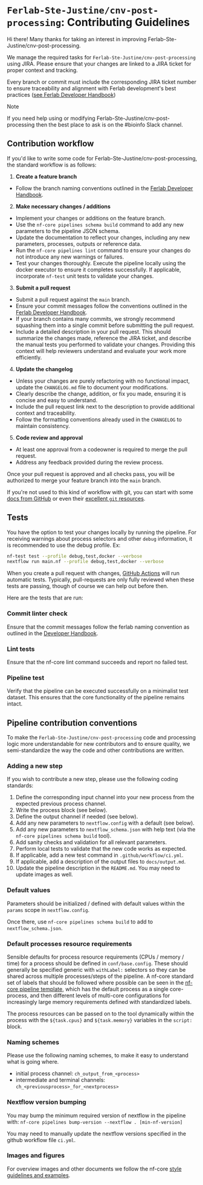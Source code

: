 # `Ferlab-Ste-Justine/cnv-post-processing`: Contributing Guidelines

Hi there!
Many thanks for taking an interest in improving Ferlab-Ste-Justine/cnv-post-processing.

We manage the required tasks for `Ferlab-Ste-Justine/cnv-post-processing` using JIRA. Please ensure that your changes are linked to a JIRA ticket for proper context and tracking.

Every branch or commit must include the corresponding JIRA ticket number to ensure traceability and alignment with Ferlab development's best practices ([see Ferlab Developer Handbook](https://www.notion.so/ferlab/Developer-Handbook-ca9d689d8aca4412a78eafa2dfa0f8a8))

> [!NOTE]
> If you need help using or modifying Ferlab-Ste-Justine/cnv-post-processing then the best place to ask is on the #bioinfo Slack channel.

## Contribution workflow

If you'd like to write some code for Ferlab-Ste-Justine/cnv-post-processing, the standard workflow is as follows:

1. **Create a feature branch**

- Follow the branch naming conventions outlined in the [Ferlab Developer Handbook](https://www.notion.so/ferlab/Developer-Handbook-ca9d689d8aca4412a78eafa2dfa0f8a8).

2. **Make necessary changes / additions**

- Implement your changes or additions on the feature branch.
- Use the `nf-core pipelines schema build` command to add any new parameters to the pipeline JSON schema.
- Update the documentation to reflect your changes, including any new parameters, processes, outputs or reference data.
- Run the `nf-core pipelines lint` command to ensure your changes do not introduce any new warnings or failures.
- Test your changes thoroughly. Execute the pipeline locally using the docker executor to ensure it completes successfully. If applicable, incorporate `nf-test` unit tests to validate your changes.

3. **Submit a pull request**

- Submit a pull request against the `main` branch.
- Ensure your commit messages follow the conventions outlined in the [Ferlab Developer Handbook](https://www.notion.so/ferlab/Developer-Handbook-ca9d689d8aca4412a78eafa2dfa0f8a8).
- If your branch contains many commits, we strongly recommend squashing them into a single commit before submitting the pull request.
- Include a detailed description in your pull request. This should summarize the changes made, reference the JIRA ticket, and describe the manual tests you performed to validate your changes. Providing this context will help reviewers understand and evaluate your work more efficiently.

4. **Update the changelog**

- Unless your changes are purely refactoring with no functional impact, update the `CHANGELOG.md` file to document your modifications.
- Clearly describe the change, addition, or fix you made, ensuring it is concise and easy to understand.
- Include the pull request link next to the description to provide additional context and traceability.
- Follow the formatting conventions already used in the `CHANGELOG` to maintain consistency.

5. **Code review and approval**

- At least one approval from a codeowner is required to merge the pull request.
- Address any feedback provided during the review process.

Once your pull request is approved and all checks pass, you will be authorized to merge your feature branch into the `main` branch.

If you're not used to this kind of workflow with git, you can start with some [docs from GitHub](https://help.github.com/en/github/collaborating-with-issues-and-pull-requests) or even their [excellent `git` resources](https://try.github.io/).

## Tests

You have the option to test your changes locally by running the pipeline. For receiving warnings about process selectors and other `debug` information, it is recommended to use the debug profile. Ex:

```bash
nf-test test --profile debug,test,docker --verbose
nextflow run main.nf --profile debug,test,docker --verbose
```

When you create a pull request with changes, [GitHub Actions](https://github.com/features/actions) will run automatic tests.
Typically, pull-requests are only fully reviewed when these tests are passing, though of course we can help out before then.

Here are the tests that are run:

### Commit linter check

Ensure that the commit messages follow the ferlab naming convention as outlined in the [Developer Handbook](https://www.notion.so/ferlab/Developer-Handbook-ca9d689d8aca4412a78eafa2dfa0f8a8).

### Lint tests

Ensure that the nf-core lint command succeeds and report no failed test.

### Pipeline test

Verify that the pipeline can be executed successfully on a minimalist test dataset. This ensures that the core functionality of the pipeline remains intact.

## Pipeline contribution conventions

To make the `Ferlab-Ste-Justine/cnv-post-processing` code and processing logic more understandable for new contributors and to ensure quality, we semi-standardize the way the code and other contributions are written.

### Adding a new step

If you wish to contribute a new step, please use the following coding standards:

1. Define the corresponding input channel into your new process from the expected previous process channel.
2. Write the process block (see below).
3. Define the output channel if needed (see below).
4. Add any new parameters to `nextflow.config` with a default (see below).
5. Add any new parameters to `nextflow_schema.json` with help text (via the `nf-core pipelines schema build` tool).
6. Add sanity checks and validation for all relevant parameters.
7. Perform local tests to validate that the new code works as expected.
8. If applicable, add a new test command in `.github/workflow/ci.yml`.
9. If applicable, add a description of the output files to `docs/output.md`.
10. Update the pipeline description in the `README.md`. You may need to update images as well.

### Default values

Parameters should be initialized / defined with default values within the `params` scope in `nextflow.config`.

Once there, use `nf-core pipelines schema build` to add to `nextflow_schema.json`.

### Default processes resource requirements

Sensible defaults for process resource requirements (CPUs / memory / time) for a process should be defined in `conf/base.config`. These should generally be specified generic with `withLabel:` selectors so they can be shared across multiple processes/steps of the pipeline. A nf-core standard set of labels that should be followed where possible can be seen in the [nf-core pipeline template](https://github.com/nf-core/tools/blob/main/nf_core/pipeline-template/conf/base.config), which has the default process as a single core-process, and then different levels of multi-core configurations for increasingly large memory requirements defined with standardized labels.

The process resources can be passed on to the tool dynamically within the process with the `${task.cpus}` and `${task.memory}` variables in the `script:` block.

### Naming schemes

Please use the following naming schemes, to make it easy to understand what is going where.

- initial process channel: `ch_output_from_<process>`
- intermediate and terminal channels: `ch_<previousprocess>_for_<nextprocess>`

### Nextflow version bumping

You may bump the minimum required version of nextflow in the pipeline with: `nf-core pipelines bump-version --nextflow . [min-nf-version]`

You may need to manually update the nextflow versions specified in the github workflow file `ci.yml`.

### Images and figures

For overview images and other documents we follow the nf-core [style guidelines and examples](https://nf-co.re/developers/design_guidelines).
